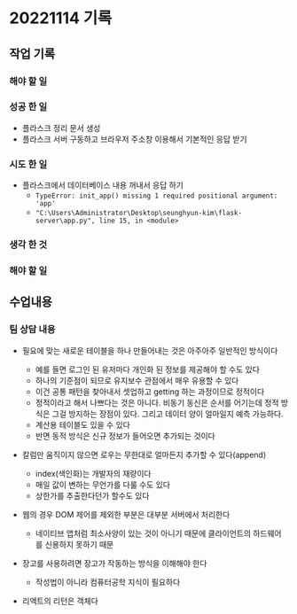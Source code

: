 ﻿# 20221114 기록
## 작업 기록
### 해야 할 일

### 성공 한 일
- 플라스크 정리 문서 생성
- 플라스크 서버 구동하고 브라우저 주소창 이용해서 기본적인 응답 받기

### 시도 한 일
- 플라스크에서 데이터베이스 내용 꺼내서 응답 하기
  - `TypeError: init_app() missing 1 required positional argument: 'app'`
  - `"C:\Users\Administrator\Desktop\seunghyun-kim\flask-server\app.py", line 15, in <module>`

### 생각 한 것


### 해야 할 일


## 수업내용
### 팀 상담 내용
- 필요에 맞는 새로운 테이블을 하나 만들어내는 것은 아주아주 일반적인 방식이다
  - 예를 들면 로그인 된 유저마다 개인화 된 정보를 제공해야 할 수도 있다
  - 하나의 기준점이 되므로 유지보수 관점에서 매우 유용할 수 있다
  - 이건 공통 패턴을 찾아내서 셋업하고 getting 하는 과정이므로 정적이다
  - 정적이라고 해서 나쁘다는 것은 아니다. 비동기 동신은 순서를 어기는데 정적 방식은 그걸 방지하는 장점이 있다. 그리고 데이터 양이 얼마일지 예측 가능하다.
  - 계산용 테이블도 있을 수 있다 
  - 반면 동적 방식은 신규 정보가 들어오면 추가되는 것이다

- 칼럼만 움직이지 않으면 로우는 무한대로 얼마든지 추가할 수 있다(append)
  - index(색인화)는 개발자의 재량이다
  - 매일 값이 변하는 무언가를 다룰 수도 있다
  - 상한가를 추출한다던가 할수도 있다

- 웹의 경우 DOM 제어를 제외한 부분은 대부분 서버에서 처리한다 
  - 네이티브 앱처럼 최소사양이 있는 것이 아니기 때문에 클라이언트의 하드웨어를 신용하지 못하기 때문

- 장고를 사용하려면 장고가 작동하는 방식을 이해해야 한다
  - 작성법이 아니라 컴퓨터공학 지식이 필요하다

- 리액트의 리턴은 객체다